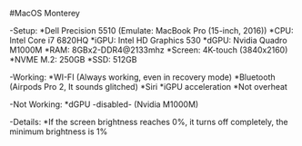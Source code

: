 #MacOS Monterey

-Setup:
*Dell Precision 5510 (Emulate: MacBook Pro (15-inch, 2016))
*CPU: Intel Core i7 6820HQ
*iGPU: Intel HD Graphics 530
*dGPU: Nvidia Quadro M1000M
*RAM: 8GBx2-DDR4@2133mhz
*Screen: 4K-touch (3840x2160)
*NVME M.2: 250GB
*SSD: 512GB

-Working:
*WI-FI (Always working, even in recovery mode)
*Bluetooth (Airpods Pro 2, It sounds glitched)
*Siri
*iGPU acceleration
*Not overheat

-Not Working:
*dGPU -disabled- (Nvidia M1000M)

-Details:
*If the screen brightness reaches 0%, it turns off completely, the minimum brightness is 1%

